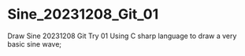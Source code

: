 # Sine_20231208_Git_01
Draw Sine 20231208 Git Try 01
Using C sharp language to draw a very basic sine wave;
